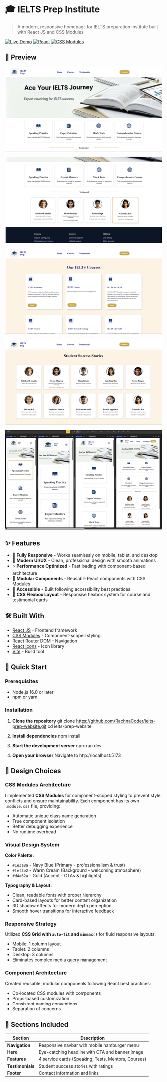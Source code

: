 # 🎓 IELTS Prep Institute

> A modern, responsive homepage for IELTS preparation institute built with React JS and CSS Modules.

[![Live Demo](https://img.shields.io/badge/demo-online-green.svg)](https://your-demo-link.com)
[![React](https://img.shields.io/badge/React-18.2.0-blue.svg)](https://reactjs.org/)
[![CSS Modules](https://img.shields.io/badge/CSS-Modules-yellow.svg)](https://github.com/css-modules/css-modules)

## 📸 Preview

![IELTS Prep Homepage](https://github.com/RachnaCoder/Reactproject/blob/9a0fd6f35d181bdeab2013e3a0749af37063c075/Screenshot%202025-10-06%20001102.png)<br>

![IELTS Prep Homepage](https://github.com/RachnaCoder/Reactproject/blob/9a0fd6f35d181bdeab2013e3a0749af37063c075/Screenshot%202025-10-06%20001125.png)<br>

![IELTS Prep Homepage](https://github.com/RachnaCoder/Reactproject/blob/9a0fd6f35d181bdeab2013e3a0749af37063c075/Screenshot%202025-10-06%20005227.png)<br>

![IELTS Prep Homepage](https://github.com/RachnaCoder/Reactproject/blob/9a0fd6f35d181bdeab2013e3a0749af37063c075/Screenshot%202025-10-06%20005241.png)<br>

![IELTS Prep Homepage](https://github.com/RachnaCoder/Reactproject/blob/9a0fd6f35d181bdeab2013e3a0749af37063c075/Screenshot%202025-10-06%20010153.png)<br>



## ✨ Features

- 📱 **Fully Responsive** - Works seamlessly on mobile, tablet, and desktop
- 🎨 **Modern UI/UX** - Clean, professional design with smooth animations
- ⚡ **Performance Optimized** - Fast loading with component-based architecture
- 🧩 **Modular Components** - Reusable React components with CSS Modules
- 🎯 **Accessible** - Built following accessibility best practices
- 📐 **CSS Flexbox Layout** - Responsive flexbox system for course and testimonial cards

## 🛠️ Built With

- [React JS](https://reactjs.org/) - Frontend framework
- [CSS Modules](https://github.com/css-modules/css-modules) - Component-scoped styling
- [React Router DOM](https://reactrouter.com/) - Navigation
- [React Icons](https://react-icons.github.io/react-icons/) - Icon library
- [Vite](https://vitejs.dev/) - Build tool

## 🚀 Quick Start

### Prerequisites

- Node.js 16.0 or later
- npm or yarn

### Installation

1. **Clone the repository**
     git clone https://github.com/RachnaCoder/ielts-prep-website.git
      cd ielts-prep-website


2. **Install dependencies**
       npm install

 
3. **Start the development server**
       npm run dev

4. **Open your browser**
      Navigate to http://localhost:5173



   
## 🎨 Design Choices

### CSS Modules Architecture
I implemented **CSS Modules** for component-scoped styling to prevent style conflicts and ensure maintainability. Each component has its own `.module.css` file, providing:
-  Automatic unique class name generation
-  True component isolation
- Better debugging experience
- No runtime overhead

### Visual Design System
**Color Palette:** 
- `#1e3a8a` - Navy Blue (Primary - professionalism & trust)
- `#fef3e2` - Warm Cream (Background - welcoming atmosphere)  
- `#d4a62a` - Gold (Accent - CTAs & highlights)

**Typography & Layout:**
- Clean, readable fonts with proper hierarchy
- Card-based layouts for better content organization
- 3D shadow effects for modern depth perception
- Smooth hover transitions for interactive feedback

### Responsive Strategy
Utilized **CSS Grid with `auto-fit` and `minmax()`** for fluid responsive layouts:
- Mobile: 1 column layout
- Tablet: 2 columns  
- Desktop: 3 columns
- Eliminates complex media query management

### Component Architecture
Created reusable, modular components following React best practices:
- Co-located CSS modules with components
- Props-based customization
- Consistent naming conventions
- Separation of concerns

## 📱 Sections Included

| Section | Description |
|---------|-------------|
| **Navigation** | Responsive navbar with mobile hamburger menu |
| **Hero** | Eye-catching headline with CTA and banner image |
| **Features** | 4 service cards (Speaking, Tests, Mentors, Courses) |
| **Testimonials** | Student success stories with ratings |
| **Footer** | Contact information and links |








  


